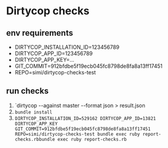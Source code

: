 # Dirtycop checks

## env requirements

* DIRTYCOP_INSTALLATION_ID=123456789
* DIRTYCOP_APP_ID=123456789
* DIRTYCOP_APP_KEY=...
* GIT_COMMIT=912bfdbe5f19ecb045fc8798de8fa8a13ff17451
* REPO=simi/dirtycop-checks-test


## run checks
1. `dirtycop --against master --format json > result.json
2. `bundle install`
3. `DIRTYCOP_INSTALLATION_ID=529162 DIRTYCOP_APP_ID=13821 DIRTYCOP_APP_KEY GIT_COMMIT=912bfdbe5f19ecb045fc8798de8fa8a13ff17451 REPO=simi/dirtycop-checks-test bundle exec ruby report-checks.rbbundle exec ruby report-checks.rb`

